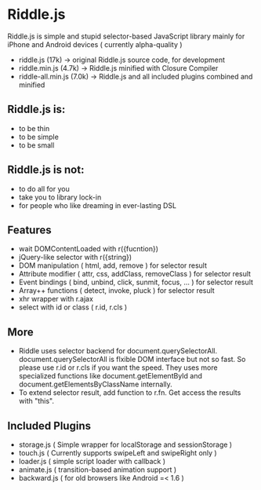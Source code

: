 Riddle.js
=======

Riddle.js is simple and stupid selector-based JavaScript library mainly for iPhone and Android devices ( currently alpha-quality )

* riddle.js (17k) -> original Riddle.js source code, for development
* riddle.min.js (4.7k) -> Riddle.js minified with Closure Compiler
* riddle-all.min.js (7.0k) -> Riddle.js and all included plugins combined and minified


Riddle.js is:
-------

* to be thin
* to be simple
* to be small


Riddle.js is not:
-------

* to do all for you
* take you to library lock-in
* for people who like dreaming in ever-lasting DSL


Features
-------

* wait DOMContentLoaded with r({fucntion})
* jQuery-like selector with r({string})
* DOM manipulation ( html, add, remove ) for selector result
* Attribute modifier ( attr, css, addClass, removeClass ) for selector result
* Event bindings ( bind, unbind, click, sunmit, focus, ... ) for selector result
* Array++ functions ( detect, invoke, pluck ) for selector result
* xhr wrapper with r.ajax
* select with id or class ( r.id, r.cls )


More
-------

* Riddle uses selector backend for document.querySelectorAll. document.querySelectorAll is flxible DOM interface but not so fast. So please use r.id or r.cls if you want the speed. They uses more specialized functions like document.getElementById and document.getElementsByClassName internally.
* To extend selector result, add function to r.fn. Get access the results with "this".


Included Plugins
-------

* storage.js ( Simple wrapper for localStorage and sessionStorage )
* touch.js ( Currently supports swipeLeft and swipeRight only )
* loader.js ( simple script loader with callback )
* animate.js ( transition-based animation support )
* backward.js ( for old browsers like Android =< 1.6 )
